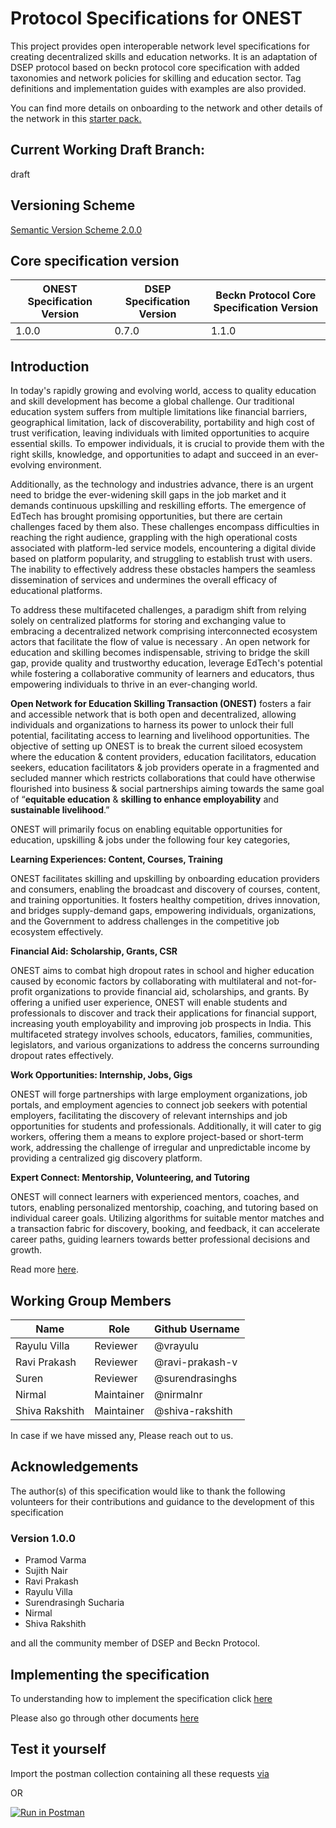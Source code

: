 # Protocol Specifications for ONEST

This project provides open interoperable network level specifications for creating decentralized skills and education networks. It is an adaptation of DSEP protocol based on beckn protocol core specification with added taxonomies and network policies for skilling and education sector. Tag definitions and implementation guides with examples are also provided.

You can find more details on onboarding to the network and other details of the network in this [starter pack.](https://starterpack.onest.network/)

## Current Working Draft Branch: 

draft

## Versioning Scheme

[Semantic Version Scheme 2.0.0](https://semver.org/)

## Core specification version

|ONEST Specification Version| DSEP Specification Version       | Beckn Protocol Core Specification Version         |
|----------------------------------|----------------------------------|---------------------------------------------------|
|1.0.0| 0.7.0 | 1.1.0                                                 |


## Introduction

In today's rapidly growing and evolving world, access to quality education and skill development has become a global challenge. Our traditional education system suffers from multiple limitations like financial barriers, geographical limitation, lack of discoverability, portability and high cost of trust verification, leaving individuals with limited opportunities to acquire essential skills. To empower individuals, it is crucial to provide them with the right skills, knowledge, and opportunities to adapt and succeed in an ever-evolving environment.


Additionally, as the technology and industries advance, there is an urgent need to bridge the ever-widening skill gaps in the job market and it demands continuous upskilling and reskilling efforts. The emergence of EdTech has brought promising opportunities, but there are certain challenges faced by them also. These challenges encompass difficulties in reaching the right audience, grappling with the high operational costs associated with platform-led service models, encountering a digital divide based on platform popularity, and struggling to establish trust with users. The inability to effectively address these obstacles hampers the seamless dissemination of services and undermines the overall efficacy of educational platforms.

To address these multifaceted challenges,  a paradigm shift from relying solely on centralized platforms for storing and exchanging value to embracing a decentralized network comprising interconnected ecosystem actors that facilitate the flow of value is necessary . An open network for education and skilling becomes indispensable, striving to bridge the skill gap, provide quality and trustworthy education, leverage EdTech's potential while fostering a collaborative community of learners and educators, thus empowering individuals to thrive in an ever-changing world.

**Open Network for Education Skilling Transaction (ONEST)** fosters a fair and accessible network that is both open and decentralized, allowing individuals and organizations to harness its power to unlock their full potential, facilitating access to learning and livelihood opportunities.
The objective of setting up ONEST is to break the current siloed ecosystem where the education & content providers, education facilitators, education seekers, education facilitators & job providers operate in a fragmented and secluded manner which restricts collaborations that could have otherwise flourished into business & social partnerships aiming towards the same goal of “**equitable education** & **skilling to enhance employability** and **sustainable livelihood**.”  

ONEST will primarily focus on enabling equitable opportunities for education, upskilling & jobs under the following four key categories,

**Learning Experiences: Content, Courses, Training**

ONEST facilitates skilling and upskilling by onboarding education providers and consumers, enabling the broadcast and discovery of courses, content, and training opportunities. It fosters healthy competition, drives innovation, and bridges supply-demand gaps, empowering individuals, organizations, and the Government to address challenges in the competitive job ecosystem effectively.

**Financial Aid: Scholarship, Grants, CSR**

ONEST aims to combat high dropout rates in school and higher education caused by economic factors by collaborating with multilateral and not-for-profit organizations to provide financial aid, scholarships, and grants. By offering a unified user experience, ONEST will enable students and professionals to discover and track their applications for financial support, increasing youth employability and improving job prospects in India. This multifaceted strategy involves schools, educators, families, communities, legislators, and various organizations to address the concerns surrounding dropout rates effectively.

**Work Opportunities: Internship, Jobs, Gigs**

ONEST will forge partnerships with large employment organizations, job portals, and employment agencies to connect job seekers with potential employers, facilitating the discovery of relevant internships and job opportunities for students and professionals. Additionally, it will cater to gig workers, offering them a means to explore project-based or short-term work, addressing the challenge of irregular and unpredictable income by providing a centralized gig discovery platform.

**Expert Connect: Mentorship, Volunteering, and Tutoring**

ONEST will connect learners with experienced mentors, coaches, and tutors, enabling personalized mentorship, coaching, and tutoring based on individual career goals. Utilizing algorithms for suitable mentor matches and a transaction fabric for discovery, booking, and feedback, it can  accelerate career paths, guiding learners towards better professional decisions and growth.

Read more [here](https://onest.network/images/PDF/ONEST-Concept-Paper.pdf).

## Working Group Members

| Name             | Role                           | Github Username |
|------------------|--------------------------------|-----------------|
| Rayulu Villa   | Reviewer       | @vrayulu       |
| Ravi Prakash    | Reviewer       | @ravi-prakash-v       |
| Suren      | Reviewer     | @surendrasinghs |
| Nirmal     | Maintainer | @nirmalnr |
| Shiva Rakshith     | Maintainer    | @shiva-rakshith   |

In case if we have missed any, Please reach out to us.

## Acknowledgements

The author(s) of this specification would like to thank the following volunteers for their contributions and guidance to the development of this specification

### Version 1.0.0
- Pramod Varma
- Sujith Nair
- Ravi Prakash
- Rayulu Villa
- Surendrasingh Sucharia
- Nirmal
- Shiva Rakshith

and all the community member of DSEP and Beckn Protocol.

## Implementing the specification

To understanding how to implement the specification click [here](./docs/implementation_guides/)

Please also go through other documents [here](./docs/)


## Test it yourself
Import the postman collection containing all these requests [via](./docs/postman_collection/sandbox-sample-collection.json)

OR

[![Run in Postman](https://run.pstmn.io/button.svg)](./docs/postman_collection/sandbox-sample-collection.json)
